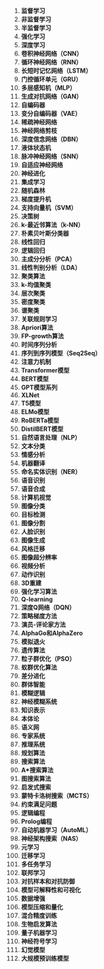 1. **监督学习**
2. **非监督学习**
3. **半监督学习**
4. **强化学习**
5. **深度学习**
6. **卷积神经网络（CNN）**
7. **循环神经网络（RNN）**
8. **长短时记忆网络（LSTM）**
9. **门控循环单元（GRU）**
10. **多层感知机（MLP）**
11. **生成对抗网络（GAN）**
12. **自编码器**
13. **变分自编码器（VAE）**
14. **稀疏神经网络**
15. **神经网络剪枝**
16. **深度信念网络（DBN）**
17. **液体状态机**
18. **脉冲神经网络（SNN）**
19. **自适应神经网络**
20. **神经进化**
21. **集成学习**
22. **随机森林**
23. **梯度提升机**
24. **支持向量机（SVM）**
25. **决策树**
26. **k-最近邻算法（k-NN）**
27. **朴素贝叶斯分类器**
28. **线性回归**
29. **逻辑回归**
30. **主成分分析（PCA）**
31. **线性判别分析（LDA）**
32. **聚类算法**
33. **k-均值聚类**
34. **层次聚类**
35. **密度聚类**
36. **谱聚类**
37. **关联规则学习**
38. **Apriori算法**
39. **FP-growth算法**
40. **时间序列分析**
41. **序列到序列模型（Seq2Seq）**
42. **注意力机制**
43. **Transformer模型**
44. **BERT模型**
45. **GPT模型系列**
46. **XLNet**
47. **T5模型**
48. **ELMo模型**
49. **RoBERTa模型**
50. **DistilBERT模型**
51. **自然语言处理（NLP）**
52. **文本分类**
53. **情感分析**
54. **机器翻译**
55. **命名实体识别（NER）**
56. **语音识别**
57. **语音合成**
58. **计算机视觉**
59. **图像分类**
60. **目标检测**
61. **图像分割**
62. **人脸识别**
63. **图像生成**
64. **风格迁移**
65. **图像超分辨率**
66. **视频分析**
67. **动作识别**
68. **3D重建**
69. **强化学习算法**
70. **Q-learning**
71. **深度Q网络（DQN）**
72. **策略梯度方法**
73. **演员-评论家方法**
74. **AlphaGo和AlphaZero**
75. **模拟退火**
76. **遗传算法**
77. **粒子群优化（PSO）**
78. **蚁群优化算法**
79. **差分进化**
80. **群体智能**
81. **模糊逻辑**
82. **神经模糊系统**
83. **知识表示**
84. **本体论**
85. **语义网**
86. **专家系统**
87. **推理系统**
88. **规划算法**
89. **搜索算法**
90. **A*搜索算法**
91. **图搜索算法**
92. **启发式搜索**
93. **蒙特卡洛树搜索（MCTS）**
94. **约束满足问题**
95. **逻辑编程**
96. **Prolog编程**
97. **自动机器学习（AutoML）**
98. **神经架构搜索（NAS）**
99. **元学习**
100. **迁移学习**
101. **多任务学习**
102. **联邦学习**
103. **对抗样本和对抗防御**
104. **模型可解释性和可视化**
105. **数据增强**
106. **模型压缩和量化**
107. **混合精度训练**
108. **生物启发算法**
109. **量子机器学习**
110. **神经符号学习**
111. **幻觉模型**
112. **大规模预训练模型**